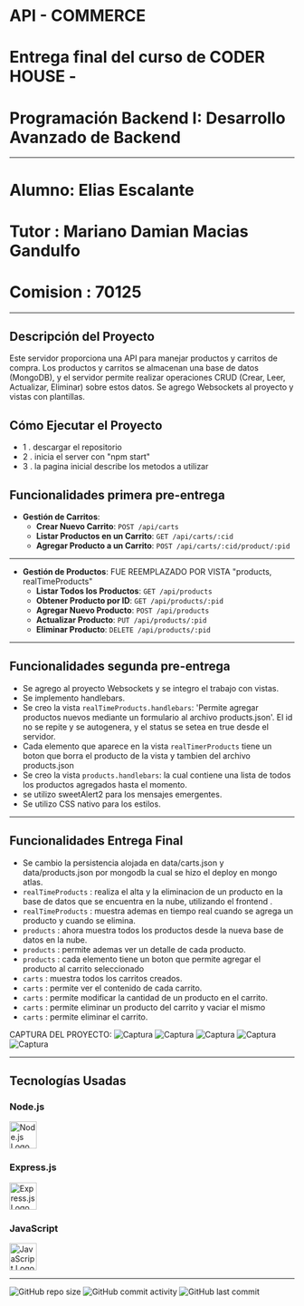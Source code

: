 # API - COMMERCE 
# Entrega final del curso de CODER HOUSE - 
# Programación Backend I: Desarrollo Avanzado de Backend

----

# Alumno: Elias Escalante
# Tutor : Mariano Damian Macias Gandulfo
# Comision : 70125

----

## Descripción del Proyecto

Este servidor proporciona una API para manejar productos y carritos de compra. Los productos y carritos se almacenan una base de datos (MongoDB), y el servidor permite realizar operaciones CRUD (Crear, Leer, Actualizar, Eliminar) sobre estos datos.
Se agrego Websockets al proyecto y vistas con plantillas.

## Cómo Ejecutar el Proyecto

- 1 . descargar el repositorio
- 2 . inicia el server con "npm start"
- 3 . la pagina inicial describe los metodos a utilizar



## Funcionalidades primera pre-entrega

- **Gestión de Carritos**:
  - **Crear Nuevo Carrito**: `POST /api/carts`
  - **Listar Productos en un Carrito**: `GET /api/carts/:cid`
  - **Agregar Producto a un Carrito**: `POST /api/carts/:cid/product/:pid`

----
- **Gestión de Productos**: FUE REEMPLAZADO POR VISTA "products, realTimeProducts"
  - **Listar Todos los Productos**: `GET /api/products`
  - **Obtener Producto por ID**: `GET /api/products/:pid`
  - **Agregar Nuevo Producto**: `POST /api/products`
  - **Actualizar Producto**: `PUT /api/products/:pid`
  - **Eliminar Producto**: `DELETE /api/products/:pid`
----
## Funcionalidades segunda pre-entrega

- Se agrego al proyecto Websockets y se integro el trabajo con vistas.
- Se implemento handlebars.
- Se creo la vista `realTimeProducts.handlebars`: 'Permite agregar productos nuevos mediante un formulario al archivo products.json'. El id no se repite y se autogenera, y el status se setea en true desde el servidor.
- Cada elemento que aparece en la vista `realTimerProducts` tiene un boton que borra el producto de la vista y tambien del archivo products.json
- Se creo la vista `products.handlebars`: la cual contiene una lista de todos los productos agregados hasta el momento.
- se utilizo sweetAlert2 para los mensajes emergentes.
- Se utilizo CSS nativo para los estilos.
----
## Funcionalidades Entrega Final
- Se cambio la persistencia alojada en data/carts.json y data/products.json por mongodb la cual se hizo el deploy en mongo atlas.
-  `realTimeProducts` : realiza el alta y la eliminacion de un producto en la base de datos que se encuentra en la nube, utilizando el frontend .
- `realTimeProducts` : muestra ademas en tiempo real cuando se agrega un producto y cuando se elimina.
- `products` : ahora muestra todos los productos desde la nueva base de datos en la nube. 
- `products` : permite ademas ver un detalle de cada producto.
- `products` : cada elemento tiene un boton que permite agregar el producto al carrito seleccionado
- `carts` : muestra todos los carritos creados.
- `carts` : permite ver el contenido de cada carrito.
- `carts` : permite modificar la cantidad de un producto en el carrito.
- `carts` : permite eliminar un producto del carrito y vaciar el mismo
- `carts` : permite eliminar el carrito.


CAPTURA DEL PROYECTO:
![Captura](https://github.com/eliasescalante/proyectoFinal_api_commerce/blob/main/public/img/capture_index.png)
![Captura](https://github.com/eliasescalante/proyectoFinal_api_commerce/blob/main/public/img/capture_lista_productos.png)
![Captura](https://github.com/eliasescalante/proyectoFinal_api_commerce/blob/main/public/img/capture_gestion_carritos.png)
![Captura](https://github.com/eliasescalante/proyectoFinal_api_commerce/blob/main/public/img/capture_detalle_carrito.png)
![Captura](https://github.com/eliasescalante/proyectoFinal_api_commerce/blob/main/public/img/capture_detalle_producto.png)

----

## Tecnologías Usadas

### Node.js

<img src="https://img.icons8.com/color/48/000000/nodejs.png" alt="Node.js Logo" width="48"/>

### Express.js

<img src="https://img.icons8.com/ios/50/000000/express-js.png" alt="Express.js Logo" width="48"/>

### JavaScript

<img src="https://img.icons8.com/color/48/000000/javascript.png" alt="JavaScript Logo" width="48"/>

----






![GitHub repo size](https://img.shields.io/github/repo-size/eliasescalante/proyectoFinal_api_commerce
)
![GitHub commit activity](https://img.shields.io/github/commit-activity/m/eliasescalante/proyectoFinal_api_commerce
)
![GitHub last commit](https://img.shields.io/github/last-commit/eliasescalante/proyectoFinal_api_commerce
)
